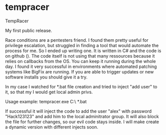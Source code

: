 # tempracer

TempRacer

My first public release.

Race conditions are a pentesters friend. I found them pretty useful for privilege escalation, but struggled in finding a tool that would automate the process for me. So I ended up writing one. It is written in C# and the code is on github (). The code itself is not using that many ressources because it relies on callbacks from the OS. You can keep it running during the whole day. I found it very successful in environments where automated patching systems like BigFix are running. If you are able to trigger updates or new software installs you should give it a try. 

In my case I watched for *.bat file creation and tried to inject "add user" to it, so that my I would get local admin privs. 
	
Usage example:
tempracer.exe C:\ *.bat

If successful it will inject the code to add the user "alex" with password "Hack123123" and add him to the local adminitrator group. It will also block the file for further changes, so our evil code stays inside. I will make create a dynamic version with different injects soon.
